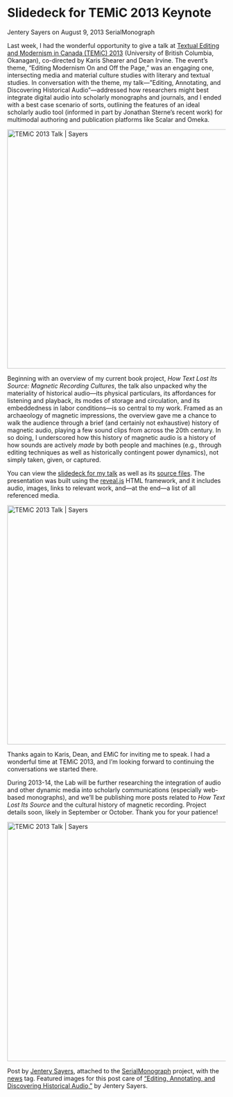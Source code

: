 # Slidedeck for TEMiC 2013 Keynote
Jentery Sayers on August 9, 2013   SerialMonograph  

<p>Last week, I had the wonderful opportunity to give a talk at <a title="learn more" href="http://editingmodernism.ca/training/summer-institutes/temic/" target="_blank">Textual Editing and Modernism in Canada (TEMiC) 2013</a> (University of British Columbia, Okanagan), co-directed by Karis Shearer and Dean Irvine. The event&#8217;s theme, &#8220;Editing Modernism On and Off the Page,&#8221; was an engaging one, intersecting media and material culture studies with literary and textual studies. In conversation with the theme, my talk—&#8221;Editing, Annotating, and Discovering Historical Audio&#8221;—addressed how researchers might best integrate digital audio into scholarly monographs and journals, and I ended with a best case scenario of sorts, outlining the features of an ideal scholarly audio tool (informed in part by Jonathan Sterne&#8217;s recent work) for multimodal authoring and publication platforms like Scalar and Omeka.</p>
<p><a href="http://uvicmakerlab.github.io/conferenceMaterials/temic2013/" target="_blank"><img class="alignnone size-full wp-image-3341" alt="TEMiC 2013 Talk | Sayers " src="http://maker.uvic.ca/wp-content/uploads/2013/08/temic2013Anderson.png" width="1150" height="550" /></a></p>
<p>Beginning with an overview of my current book project, <em>How Text Lost Its Source: Magnetic Recording Cultures</em>, the talk also unpacked why the materiality of historical audio&#8212;its physical particulars, its affordances for listening and playback, its modes of storage and circulation, and its embeddedness in labor conditions&#8212;is so central to my work. Framed as an archaeology of magnetic impressions, the overview gave me a chance to walk the audience through a brief (and certainly not exhaustive) history of magnetic audio, playing a few sound clips from across the 20th century. In so doing, I underscored how this history of magnetic audio is a history of how sounds are actively <em>made </em>by both people and machines (e.g., through editing techniques as well as historically contingent power dynamics), not simply taken, given, or captured.</p>
<p>You can view the <a title="learn more" href="http://uvicmakerlab.github.io/conferenceMaterials/temic2013/" target="_blank">slidedeck for my talk</a> as well as its <a title="learn more" href="https://github.com/uvicmakerlab/conferenceMaterials/tree/gh-pages/temic2013" target="_blank">source files</a>. The presentation was built using the <a title="learn more" href="http://lab.hakim.se/reveal-js/#/" target="_blank">reveal.js</a> HTML framework, and it includes audio, images, links to relevant work, and&#8212;at the end&#8212;a list of all referenced media.</p>
<p><a href="http://uvicmakerlab.github.io/conferenceMaterials/temic2013/" target="_blank"><img class="alignnone size-full wp-image-3336" alt="TEMiC 2013 Talk | Sayers" src="http://maker.uvic.ca/wp-content/uploads/2013/08/temic2013Writing.png" width="1150" height="550" /></a></p>
<p>Thanks again to Karis, Dean, and EMiC for inviting me to speak. I had a wonderful time at TEMiC 2013, and I&#8217;m looking forward to continuing the conversations we started there.</p>
<p>During 2013-14, the Lab will be further researching the integration of audio and other dynamic media into scholarly communications (especially web-based monographs), and we&#8217;ll be publishing more posts related to <em>How Text Lost Its Source </em>and the cultural history of magnetic recording. Project details soon, likely in September or October. Thank you for your patience!</p>
<p><a href="http://uvicmakerlab.github.io/conferenceMaterials/temic2013/" target="_blank"><img class="alignnone size-full wp-image-3337" alt="TEMiC 2013 Talk | Sayers" src="http://maker.uvic.ca/wp-content/uploads/2013/08/temic2013Effects.png" width="1150" height="550" /></a></p>
<p>Post by <a title="learn more" href="http://maker.uvic.ca/author/admin">Jentery Sayers</a>, attached to the <a title="learn more" href="http://maker.uvic.ca/category/serial/">SerialMonograph</a> project, with the <a title="learn more" href="http://maker.uvic.ca/tag/news/">news</a> tag. Featured images for this post care of <a title="learn more" href="http://uvicmakerlab.github.io/conferenceMaterials/temic2013/" target="_blank">&#8220;Editing, Annotating, and Discovering Historical Audio,&#8221;</a> by Jentery Sayers.</p>
